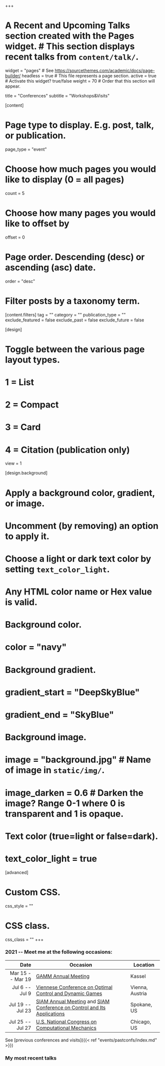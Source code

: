 +++
# A Recent and Upcoming Talks section created with the Pages widget.  # This section displays recent talks from `content/talk/`.  
widget = "pages"  # See https://sourcethemes.com/academic/docs/page-builder/
headless = true  # This file represents a page section.
active = true  # Activate this widget? true/false
weight = 70  # Order that this section will appear.

title = "Conferences"
subtitle = "Workshops&Visits"

[content]
  # Page type to display. E.g. post, talk, or publication.
  page_type = "event"
  
  # Choose how much pages you would like to display (0 = all pages)
  count = 5
  
  # Choose how many pages you would like to offset by
  offset = 0

  # Page order. Descending (desc) or ascending (asc) date.
  order = "desc"

  # Filter posts by a taxonomy term.
  [content.filters]
    tag = ""
    category = ""
    publication_type = ""
    exclude_featured = false
    exclude_past = false
    exclude_future = false
    
[design]
  # Toggle between the various page layout types.
  #   1 = List
  #   2 = Compact
  #   3 = Card
  #   4 = Citation (publication only)
  view = 1
  
[design.background]
  # Apply a background color, gradient, or image.
  #   Uncomment (by removing) an option to apply it.
  #   Choose a light or dark text color by setting `text_color_light`.
  #   Any HTML color name or Hex value is valid.

  # Background color.
  # color = "navy"
  
  # Background gradient.
  # gradient_start = "DeepSkyBlue"
  # gradient_end = "SkyBlue"
  
  # Background image.
  # image = "background.jpg"  # Name of image in `static/img/`.
  # image_darken = 0.6  # Darken the image? Range 0-1 where 0 is transparent and 1 is opaque.

  # Text color (true=light or false=dark).
  # text_color_light = true  
  
[advanced]
 # Custom CSS. 
 css_style = ""
 # CSS class.
 css_class = ""
+++

### 2021 -- Meet me at the following occasions:

| Date | Occasion | Location |
| ------: | ------ | --- |
| Mar 15 -- Mar 19 | [GAMM Annual Meeting](https://jahrestagung.gamm-ev.de/) | Kassel | 
| Jul 6 -- Jul 9 | [Viennese Conference on Optimal Control and Dynamic Games](https://orcos.tuwien.ac.at/events/vc2021) | Vienna, Austria | 
| Jul 19 -- Jul 23 | [SIAM Annual Meeting](https://www.siam.org/conferences/cm/conference/an21) and [SIAM Conference on Control and Its Applications](https://www.siam.org/conferences/cm/conference/ct21) | Spokane, US |
| Jul 25 -- Jul 27 | [U.S. National Congress on Computational Mechanics](http://16.usnccm.org/) | Chicago, US |


See [previous conferences and visits]({{< ref "events/pastconfs/index.md" >}})

### My most recent talks
